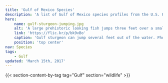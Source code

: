 ```yaml
---
title: 'Gulf of Mexico Species'
description: 'A list of Gulf of Mexico species profiles from the U.S. Fish and Wildlife Service.'
hero:
    name: gulf-sturgeon-jumping.jpg
    alt: 'A large prehistoric looking fish jumps three feet over a small river.'
    link: 'https://flic.kr/p/bk9vBo'
    caption: 'Gulf sturgeon can jump several feet out of the water. Photo by Tim Donovan, FWC.'
    position: 'top center'
nav: Species
tags:
    - Gulf
updated: 'March 15th, 2017'
---
```


{{< section-content-by-tag tag="Gulf" section="wildlife" >}}
